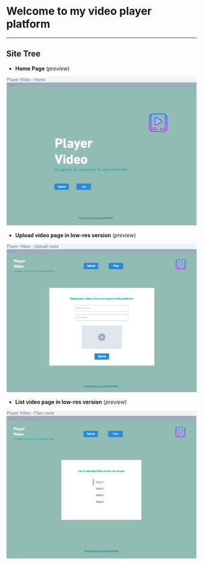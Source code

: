 # Welcome to my video player platform
---

## Site Tree

- **Home Page** (*preview*) 
  
<img src="./front/public/img/Preview%20-%20HomePage.png">  

- **Upload video page in low-res version**  (*preview*) 

<img src="./front/public/img/Preview%20-%20UploadRoute.png">


- **List video page in low-res version** (*preview*)

<img src="./front/public/img/Preview%20-%20FilesRoute.png">